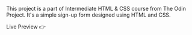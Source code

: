 This project is a part of Intermediate HTML & CSS course from The Odin Project. It's a simple sign-up form designed using HTML and CSS.

Live Preview 👉
